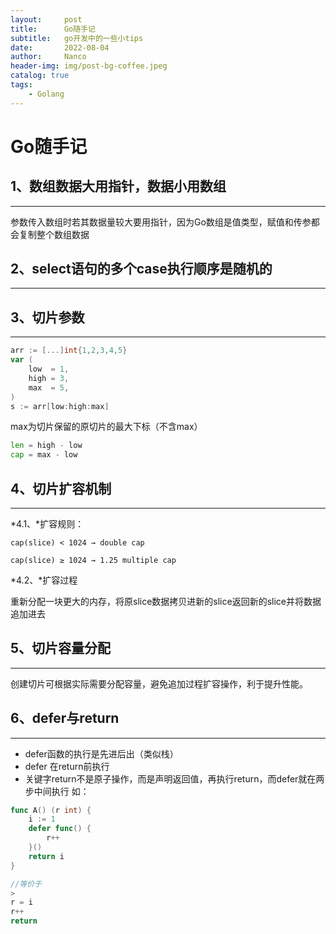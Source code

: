 ```yaml
---
layout:     post
title:      Go随手记
subtitle:   go开发中的一些小tips
date:       2022-08-04
author:     Nanco
header-img: img/post-bg-coffee.jpeg
catalog: true
tags:
    - Golang
---
```


# Go随手记

## 1、数组数据大用指针，数据小用数组
---
参数传入数组时若其数据量较大要用指针，因为Go数组是值类型，赋值和传参都会复制整个数组数据

## 2、select语句的多个case执行顺序是随机的
----

## 3、切片参数
---

```go
arr := [...]int{1,2,3,4,5}
var (
	low  = 1,
	high = 3,
	max  = 5,
)
s := arr[low:high:max]
```

max为切片保留的原切片的最大下标（不含max）

```go
len = high - low
cap = max - low
```

## 4、切片扩容机制
---

*4.1、*扩容规则：
```
cap(slice) < 1024 → double cap

cap(slice) ≥ 1024 → 1.25 multiple cap
```

*4.2、*扩容过程

重新分配一块更大的内存，将原slice数据拷贝进新的slice返回新的slice并将数据追加进去

## 5、切片容量分配
---
创建切片可根据实际需要分配容量，避免追加过程扩容操作，利于提升性能。

## 6、defer与return
---

- defer函数的执行是先进后出（类似栈）
- defer 在return前执行
- 关键字return不是原子操作，而是声明返回值，再执行return，而defer就在两步中间执行
如：

```go
func A() (r int) {
	i := 1
	defer func() {
		r++	
	}()
	return i
}

//等价于
>
r = i
r++
return
```